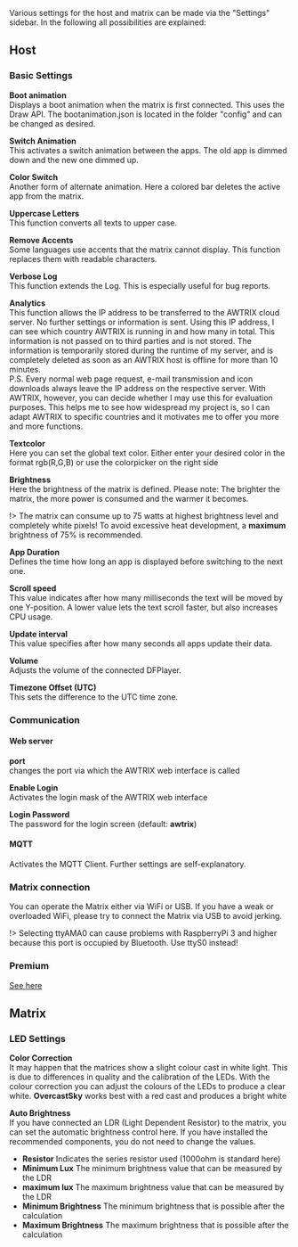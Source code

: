 Various settings for the host and matrix can be made via the "Settings" sidebar. In the following all possibilities are explained:

## Host

### Basic Settings

**Boot animation**  
Displays a boot animation when the matrix is first connected.
This uses the Draw API. The bootanimation.json is located in the folder "config" and can be changed as desired.

**Switch Animation**  
This activates a switch animation between the apps. The old app is dimmed down and the new one dimmed up.

**Color Switch**  
Another form of alternate animation. Here a colored bar deletes the active app from the matrix.

**Uppercase Letters**  
This function converts all texts to upper case.

**Remove Accents**  
Some languages use accents that the matrix cannot display. This function replaces them with readable characters.

**Verbose Log**  
This function extends the Log. This is especially useful for bug reports.

**Analytics**  
This function allows the IP address to be transferred to the AWTRIX cloud server. No further settings or information is sent.
Using this IP address, I can see which country AWTRIX is running in and how many in total. This information is not passed on to third parties and is not stored.
The information is temporarily stored during the runtime of my server, and is completely deleted as soon as an AWTRIX host is offline for more than 10 minutes.  
P.S. Every normal web page request, e-mail transmission and icon downloads always leave the IP address on the respective server. With AWTRIX, however, you can decide whether I may use this for evaluation purposes. This helps me to see how widespread my project is, so I can adapt AWTRIX to specific countries and it motivates me to offer you more and more functions.

**Textcolor**  
Here you can set the global text color.
Either enter your desired color in the format rgb(R,G,B) or use the colorpicker on the right side

**Brightness**  
Here the brightness of the matrix is defined. Please note: The brighter the matrix, the more power is consumed and the warmer it becomes.

!> The matrix can consume up to 75 watts at highest brightness level and completely white pixels! To avoid excessive heat development, a **maximum** brightness of 75% is recommended.

**App Duration**  
Defines the time how long an app is displayed before switching to the next one.

**Scroll speed**  
This value indicates after how many milliseconds the text will be moved by one Y-position. A lower value lets the text scroll faster, but also increases CPU usage.

**Update interval**  
This value specifies after how many seconds all apps update their data.

**Volume**  
Adjusts the volume of the connected DFPlayer.

**Timezone Offset (UTC)**  
This sets the difference to the UTC time zone.

### Communication

#### Web server

**port**  
changes the port via which the AWTRIX web interface is called

**Enable Login**  
Activates the login mask of the AWTRIX web interface

**Login Password**  
The password for the login screen (default: **awtrix**)

#### MQTT

Activates the MQTT Client. Further settings are self-explanatory.

### Matrix connection

You can operate the Matrix either via WiFi or USB. If you have a weak or overloaded WiFi, please try to connect the Matrix via USB to avoid jerking.

!> Selecting ttyAMA0 can cause problems with RaspberryPi 3 and higher because this port is occupied by Bluetooth. Use ttyS0 instead!

### Premium

[See here](de-en/premium.md)

## Matrix

### LED Settings

**Color Correction**  
It may happen that the matrices show a slight colour cast in white light. This is due to differences in quality and the calibration of the LEDs.
With the colour correction you can adjust the colours of the LEDs to produce a clear white. **OvercastSky** works best with a red cast and produces a bright white

**Auto Brightness**  
If you have connected an LDR (Light Dependent Resistor) to the matrix, you can set the automatic brightness control here. If you have installed the recommended components, you do not need to change the values.

- **Resistor**
  Indicates the series resistor used (1000ohm is standard here)
- **Minimum Lux**
  The minimum brightness value that can be measured by the LDR
- **maximum lux**
  The maximum brightness value that can be measured by the LDR
- **Minimum Brightness**
  The minimum brightness that is possible after the calculation
- **Maximum Brightness**
  The maximum brightness that is possible after the calculation

